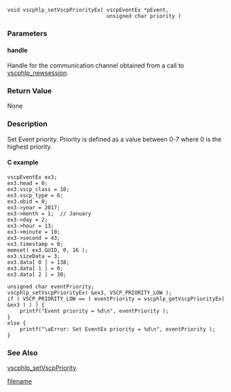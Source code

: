 

```clike
void vscphlp_setVscpPriorityEx( vscpEventEx *pEvent, 
                                unsigned char priority )
```


### Parameters

#### handle
Handle for the communication channel obtained from a call to [vscphlp_newsession](vscphlp_newsession.md).

### Return Value
None

### Description
Set Event priority. Priority is defined as a value between 0-7 where 0 is the highest priority. 

#### C example

```clike
vscpEventEx ex3;
ex3.head = 0;
ex3.vscp_class = 10;
ex3.vscp_type = 6;
ex3.obid = 0;
ex3->year = 2017;
ex3->month = 1;  // January
ex3->day = 2;
ex3->hour = 13;
ex3->minute = 10;
ex3->second = 43;
ex3.timestamp = 0;
memset( ex3.GUID, 0, 16 );
ex3.sizeData = 3;
ex3.data[ 0 ] = 138;
ex3.data[ 1 ] = 0;
ex3.data[ 2 ] = 30;
 
unsigned char eventPriority;
vscphlp_setVscpPriorityEx( &ex3, VSCP_PRIORITY_LOW );
if ( VSCP_PRIORITY_LOW == ( eventPriority = vscphlp_getVscpPriorityEx( &ex3 ) ) ) {
    printf("Event priority = %d\n", eventPriority );
}
else {
    printf("\aError: Set EventEx priority = %d\n", eventPriority );
}
```


### See Also
[vscphlp_setVscpPriority](vscphlp_setvscppriority.md)



[filename](./bottom_copyright.md ':include')